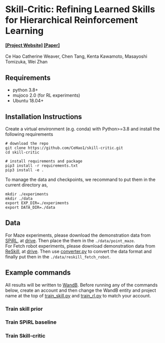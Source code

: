 # Skill-Critic: Refining Learned Skills for Hierarchical Reinforcement Learning

#### [[Project Website]](https://sites.google.com/view/skill-critic) [[Paper]](https://arxiv.org/abs/2306.08388)

Ce Hao Catherine Weaver,  Chen Tang, Kenta Kawamoto, Masayoshi Tomizuka, Wei Zhan

## Requirements
- python 3.8+
- mujoco 2.0 (for RL experiments)
- Ubuntu 18.04+

## Installation Instructions
Create a virtual environment (e.g. conda) with Python>=3.8 and install the following requirements
```
# download the repo
git clone https://github.com/CeHao1/skill-critic.git 
cd skill-critic

# install requirements and package
pip3 install -r requirements.txt
pip3 install -e .
```

To manage the data and checkpoints, we recommand to put them in the current directory as,
```
mkdir ./experiments
mkdir ./data
export EXP_DIR=./experiments
export DATA_DIR=./data
```

## Data 
For Maze experiments, please download the demonstration data from [SPiRL](https://github.com/clvrai/spirl/tree/master/spirl/data), at [drive](https://drive.google.com/uc?id=1pXM-EDCwFrfgUjxITBsR48FqW9gMoXYZ).
Then place the them in the ```./data/point_maze```.   
For Fetch robot experiments, please download demonstration data from [ReSkill](https://github.com/krishanrana/reskill/tree/main), at [drive](https://drive.google.com/drive/folders/1yTr_6fc-sHXK_CZkm8QIRTV9VgWxKpOE). Then use [converter.py](src/envs/wrapper/reskill_fetch_robot/convert.py) to convert the data format and finally put then in the ```./data/reskill_fetch_robot```.

## Example commands

All results will be written to [WandB](https://www.wandb.com/). Before running any of the commands below, 
create an account and then change the WandB entity and project name at the top of [train_skill.py](src/train/train_skill.py) and
[train_rl.py](src/train/train_rl.py) to match your account.

### Train skill prior


### Train SPiRL baseline



### Train Skill-critic

